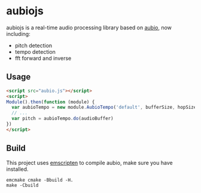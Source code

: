 # aubiojs
aubiojs is a real-time audio processing library based on [aubio](https://github.com/aubio/aubio), now including:
- pitch detection
- tempo detection
- fft forward and inverse

## Usage
```html
<script src="aubio.js"></script>
<script>
Module().then(function (module) {
  var aubioTempo = new module.AubioTempo('default', bufferSize, hopSize, sampleRate)
  // ...
  var pitch = aubioTempo.do(audioBuffer)
})
</script>
```

## Build
This project uses [emscripten](https://github.com/kripken/emscripten) to compile aubio, make sure you have installed.

```
emcmake cmake -Bbuild -H.
make -Cbuild
```
